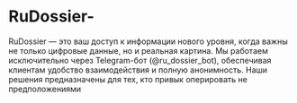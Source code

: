 # RuDossier-
RuDossier — это ваш доступ к информации нового уровня, когда важны не только цифровые данные, но и реальная картина. Мы работаем исключительно через Telegram-бот (@ru_dossier_bot), обеспечивая клиентам удобство взаимодействия и полную анонимность. Наши решения предназначены для тех, кто привык оперировать не предположениями
